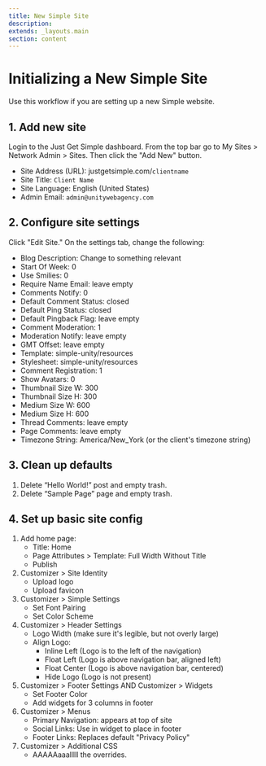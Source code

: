 ```yaml
---
title: New Simple Site
description:
extends: _layouts.main
section: content
---
```


# Initializing a New Simple Site

Use this workflow if you are setting up a new Simple website.

## 1. Add new site

Login to the Just Get Simple dashboard. From the top bar go to My Sites > Network Admin > Sites. Then click the "Add New" button.

- Site Address (URL): justgetsimple.com/`clientname`
- Site Title: `Client Name`
- Site Language: English (United States)
- Admin Email: `admin@unitywebagency.com`

## 2. Configure site settings

Click "Edit Site." On the settings tab, change the following:

- Blog Description: Change to something relevant
- Start Of Week: 0
- Use Smilies: 0
- Require Name Email: leave empty
- Comments Notify: 0
- Default Comment Status: closed
- Default Ping Status: closed
- Default Pingback Flag: leave empty
- Comment Moderation: 1
- Moderation Notify: leave empty
- GMT Offset: leave empty
- Template: simple-unity/resources
- Stylesheet: simple-unity/resources
- Comment Registration: 1
- Show Avatars: 0
- Thumbnail Size W: 300
- Thumbnail Size H: 300
- Medium Size W: 600
- Medium Size H: 600
- Thread Comments: leave empty
- Page Comments: leave empty
- Timezone String: America/New_York (or the client's timezone string)

## 3. Clean up defaults

1. Delete “Hello World!” post and empty trash.
2. Delete “Sample Page” page and empty trash.

## 4. Set up basic site config

1. Add home page:
    - Title: Home
    - Page Attributes > Template: Full Width Without Title
    - Publish
2. Customizer > Site Identity
    - Upload logo
    - Upload favicon
3. Customizer > Simple Settings
    - Set Font Pairing
    - Set Color Scheme
4. Customizer > Header Settings
    - Logo Width (make sure it's legible, but not overly large)
    - Align Logo:
        - Inline Left (Logo is to the left of the navigation)
        - Float Left (Logo is above navigation bar, aligned left)
        - Float Center (Logo is above navigation bar, centered)
        - Hide Logo (Logo is not present)
5. Customizer > Footer Settings AND Customizer > Widgets
    - Set Footer Color
    - Add widgets for 3 columns in footer
6. Customizer > Menus
    - Primary Navigation: appears at top of site
    - Social Links: Use in widget to place in footer
    - Footer Links: Replaces default "Privacy Policy"
7. Customizer > Additional CSS
    - AAAAAaaalllll the overrides.
